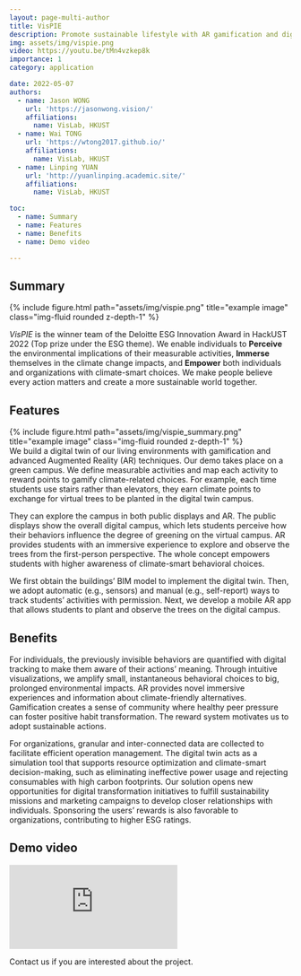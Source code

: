 ```yaml
---
layout: page-multi-author
title: VisPIE
description: Promote sustainable lifestyle with AR gamification and digital twin
img: assets/img/vispie.png
video: https://youtu.be/tMn4vzkep8k
importance: 1
category: application

date: 2022-05-07
authors:
  - name: Jason WONG
    url: 'https://jasonwong.vision/'
    affiliations:
      name: VisLab, HKUST
  - name: Wai TONG
    url: 'https://wtong2017.github.io/'
    affiliations:
      name: VisLab, HKUST
  - name: Linping YUAN
    url: 'http://yuanlinping.academic.site/'
    affiliations:
      name: VisLab, HKUST

toc:
  - name: Summary
  - name: Features
  - name: Benefits
  - name: Demo video

---
```

## Summary
<div class="col-sm mt-3 mt-md-0">
    {% include figure.html path="assets/img/vispie.png" title="example image" class="img-fluid rounded z-depth-1" %}
</div>

*VisPIE* is the winner team of the Deloitte ESG Innovation Award in HackUST 2022 (Top prize under the ESG theme). We enable individuals to **Perceive** the environmental implications of their measurable activities, **Immerse** themselves in the climate change impacts, and **Empower** both individuals and organizations with climate-smart choices. We make people believe every action matters and create a more sustainable world together.

## Features
<div class="col-sm mt-3 mt-md-0">
    {% include figure.html path="assets/img/vispie_summary.png" title="example image" class="img-fluid rounded z-depth-1" %}
</div>
We build a digital twin of our living environments with gamification and advanced Augmented Reality (AR) techniques. Our demo takes place on a green campus. We define measurable activities and map each activity to reward points to gamify climate-related choices. For example, each time students use stairs rather than elevators, they earn climate points to exchange for virtual trees to be planted in the digital twin campus.

They can explore the campus in both public displays and AR. The public displays show the overall digital campus, which lets students perceive how their behaviors influence the degree of greening on the virtual campus. AR provides students with an immersive experience to explore and observe the trees from the first-person perspective. The whole concept empowers students with higher awareness of climate-smart behavioral choices.

We first obtain the buildings’ BIM model to implement the digital twin. Then, we adopt automatic (e.g., sensors) and manual (e.g., self-report) ways to track students’ activities with permission. Next, we develop a mobile AR app that allows students to plant and observe the trees on the digital campus.

## Benefits
For individuals, the previously invisible behaviors are quantified with digital tracking to make them aware of their actions’ meaning. Through intuitive visualizations, we amplify small, instantaneous behavioral choices to big, prolonged environmental impacts. AR provides novel immersive experiences and information about climate-friendly alternatives. Gamification creates a sense of community where healthy peer pressure can foster positive habit transformation. The reward system motivates us to adopt sustainable actions.

For organizations, granular and inter-connected data are collected to facilitate efficient operation management. The digital twin acts as a simulation tool that supports resource optimization and climate-smart decision-making, such as eliminating ineffective power usage and rejecting consumables with high carbon footprints. Our solution opens new opportunities for digital transformation initiatives to fulfill sustainability missions and marketing campaigns to develop closer relationships with individuals. Sponsoring the users’ rewards is also favorable to organizations, contributing to higher ESG ratings.

## Demo video
<div class="iframe-container">
    <iframe class="iframe-responsive" src="https://www.youtube.com/embed/tMn4vzkep8k" title="YouTube video player" frameborder="0" allow="accelerometer; autoplay; clipboard-write; encrypted-media; gyroscope; picture-in-picture" allowfullscreen></iframe>
</div>

Contact us if you are interested about the project.